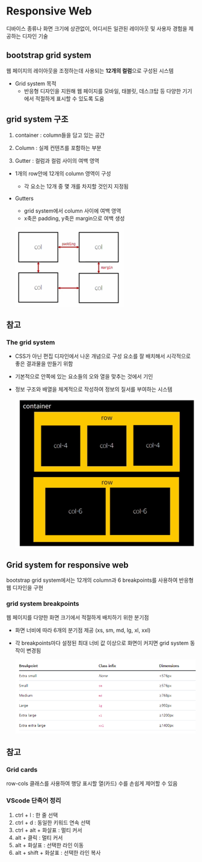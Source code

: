 # Responsive Web

디바이스 종류나 화면 크기에 상관없이, 어디서든 일관된 레이아웃 및 사용자 경험을 제공하는 디자인 기술

## bootstrap grid system

웹 페이지의 레이아웃을 조정하는데 사용되는 **12개의 컬럼**으로 구성된 시스템

- Grid system 목적
    - 반응형 디자인을 지원해 웹 페이지를 모바일, 태블릿, 데스크탑 등 다양한 기기에서 적절하게 표시할 수 있도록 도움

## grid system 구조

1. container : column들을 담고 있는 공간
    
2. Column : 실제 컨텐츠를 포함하는 부분

3. Gutter : 컬럼과 컬럼 사이의 여백 영역

- 1개의 row안에 12개의 column 영역이 구성
    - 각 요소는 12개 중 몇 개를 차지할 것인지 지정됨

- Gutters
    - grid system에서 column 사이에 여백 영역
    - x축은 padding, y축은 margin으로 여백 생성
    
    ![](./asset/gutters.png)
    

## 참고

### The grid system

- CSS가 아닌 편집 디자인에서 나온 개념으로 구성 요소를 잘 배치해서 시각적으로 좋은 결과물을 만들기 위함
- 기본적으로 안쪽에 있는 요소들의 오와 열을 맞추는 것에서 기인
- 정보 구조와 배열을 체계적으로 작성하여 정보의 질서를 부여하는 시스템
    
    ![Untitled](./asset/grid_system.png)
    

## Grid system for responsive web

bootstrap grid system에서는 12개의 column과 6 breakpoints를 사용하여 반응형 웹 디자인을 구현

### grid system breakpoints

웹 페이지를 다양한 화면 크기에서 적절하게 배치하기 위한 분기점

- 화면 너비에 따라 6개의 분기점 제공 (xs, sm, md, lg, xl, xxl)
- 각 breakpoints마다 설정된 최대 너비 값 이상으로 화면이 커지면 grid system 동작이 변경됨
    
    ![](./asset/break_point.png)

## 참고

### Grid cards

row-cols 클래스를 사용하여 행당 표시할 열(카드) 수를 손쉽게 제어할 수 있음

### VScode 단축어 정리

1. ctrl + l : 한 줄 선택
2. ctrl + d : 동일한 키워드 연속 선택
3. ctrl + alt + 화살표 : 멀티 커서
4. alt + 클릭 : 멀티 커서
5. alt + 화살표 : 선택한 라인 이동
6. alt + shift + 화살표 : 선택한 라인 복사 